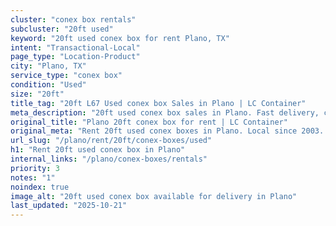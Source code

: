 ```yaml
---
cluster: "conex box rentals"
subcluster: "20ft used"
keyword: "20ft used conex box for rent Plano, TX"
intent: "Transactional-Local"
page_type: "Location-Product"
city: "Plano, TX"
service_type: "conex box"
condition: "Used"
size: "20ft"
title_tag: "20ft L67 Used conex box Sales in Plano | LC Container"
meta_description: "20ft used conex box sales in Plano. Fast delivery, competitive pricing. Serving conex boxes area. Quote ID: 2XR. Call (214) 524-4168 for your free quote today."
original_title: "Plano 20ft conex box for rent | LC Container"
original_meta: "Rent 20ft used conex boxes in Plano. Local since 2003. Flexible rental terms. Same-week delivery available. Get your free quote — call (214) 524-4168 today."
url_slug: "/plano/rent/20ft/conex-boxes/used"
h1: "Rent 20ft used conex box in Plano"
internal_links: "/plano/conex-boxes/rentals"
priority: 3
notes: "1"
noindex: true
image_alt: "20ft used conex box available for delivery in Plano"
last_updated: "2025-10-21"
---
```


<!-- TODO: Add unique city/inventory copy, images, and internal links here. -->

